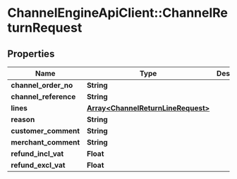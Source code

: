# ChannelEngineApiClient::ChannelReturnRequest

## Properties
Name | Type | Description | Notes
------------ | ------------- | ------------- | -------------
**channel_order_no** | **String** |  | 
**channel_reference** | **String** |  | 
**lines** | [**Array&lt;ChannelReturnLineRequest&gt;**](ChannelReturnLineRequest.md) |  | 
**reason** | **String** |  | [optional] 
**customer_comment** | **String** |  | [optional] 
**merchant_comment** | **String** |  | [optional] 
**refund_incl_vat** | **Float** |  | [optional] 
**refund_excl_vat** | **Float** |  | [optional] 


